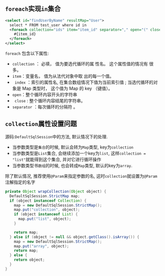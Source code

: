 ## `foreach`实现`in`集合

```xml
<select id="findUserByName" resultMap="User">
  select * FROM test_user where id in
  <foreach collection="ids" item="item_id" separator="," open="(" close=")" index="">
    #{item_id}
  </foreach>
</select>
```

`foreach` 包含以下属性:

- `collection` ： 必填， 值为要选代循环的属 性名。 这个属性值的情况有 很多。 
- `item`：变量名， 值为从法代对象中取 出的每一个值。
- ` index` ：索引的属性名, 在集合数组情况下值为当前索引值 ;  当选代循环的对象是 Map 类型时， 这个值为 Map 的 key （键值）。
- `open`：整个循环内容开头的字符串 
- ` close` : 整个循环内容结尾的字符串。
- `separator` ：每次循环的分隔符 。



## `collection`属性设置问题

源码:`DefaultSqlSession`中的方法, 默认情况下的处理.

- 当参数类型是`集合`的时候, 默认会转为`Map`类型, key为`collection`
- 当参数类型是`List`集合, 会继续添加一个key为`list`, 这样`collection = "list"`就能得到这个集合, 并对它进行循环操作
- 当参数类型书`数组`的时候, 也会转成`Map`类型, 默认的key为`array`.

除了默认情况, 推荐使用`@Param`来指定参数的名, 这时`collection`就设置为`@Param`注解指定的名字

```java
private Object wrapCollection(Object object) {
  DefaultSqlSession.StrictMap map;
  if (object instanceof Collection) {
    map = new DefaultSqlSession.StrictMap();
    map.put("collection", object);
    if (object instanceof List) {
      map.put("list", object);
    }

    return map;
  } else if (object != null && object.getClass().isArray()) {
    map = new DefaultSqlSession.StrictMap();
    map.put("array", object);
    return map;
  } else {
    return object;
  }
}
```































